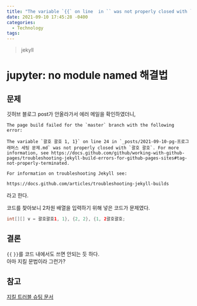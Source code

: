```yaml
---
title: "The variable `{{` on line  in `` was not properly closed with `}}"
date: 2021-09-10 17:45:28 -0400
categories: 
  - Technology
tags:
---
```


> jekyll

jupyter: no module named 해결법
===========

## 문제

깃허브 블로그 post가 안올라가서 에러 메일을 확인하였더니,  

```
The page build failed for the `master` branch with the following error:

The variable `괄호 괄호 1, 1}` on line 24 in `_posts/2021-09-10-pg-프로그래머스 세팅 문제.md` was not properly closed with `괄호 괄호`. For more information, see https://docs.github.com/github/working-with-github-pages/troubleshooting-jekyll-build-errors-for-github-pages-sites#tag-not-properly-terminated.

For information on troubleshooting Jekyll see:

https://docs.github.com/articles/troubleshooting-jekyll-builds
```

라고 한다.

코드를 찾아보니 2차원 배열을 입력하기 위해 넣은 코드가 문제였다.  

```java
int[][] v = 괄호괄호1, 1}, {2, 2}, {1, 2괄호괄호;
```

## 결론

`{{` `}}`를 코드 내에서도 쓰면 안되는 듯 하다.  
아마 지킬 문법이라 그런가?  

## 참고
[지킬 트러블 슈팅 문서](https://docs.github.com/en/pages/setting-up-a-github-pages-site-with-jekyll/troubleshooting-jekyll-build-errors-for-github-pages-sites#tag-not-properly-terminated)